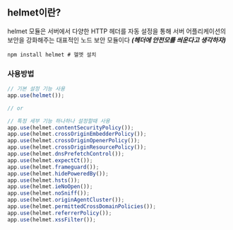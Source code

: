 ## helmet이란?
helmet 모듈은 서버에서 다양한 HTTP 헤더를 자동 설정을 통해 서버 어플리케이션의 보안을 강화해주는 대표적인 노드 보안 모듈이다
***(헤더에 안전모를 씌운다고 생각하자)***

```
npm install helmet # 헬멧 설치
```


### 사용방법 
```javascript
// 기본 설정 기능 사용
app.use(helmet());

// or

// 특정 세부 기능 하나하나 설정할때 사용
app.use(helmet.contentSecurityPolicy());
app.use(helmet.crossOriginEmbedderPolicy());
app.use(helmet.crossOriginOpenerPolicy());
app.use(helmet.crossOriginResourcePolicy());
app.use(helmet.dnsPrefetchControl());
app.use(helmet.expectCt());
app.use(helmet.frameguard());
app.use(helmet.hidePoweredBy());
app.use(helmet.hsts());
app.use(helmet.ieNoOpen());
app.use(helmet.noSniff());
app.use(helmet.originAgentCluster());
app.use(helmet.permittedCrossDomainPolicies());
app.use(helmet.referrerPolicy());
app.use(helmet.xssFilter());
```